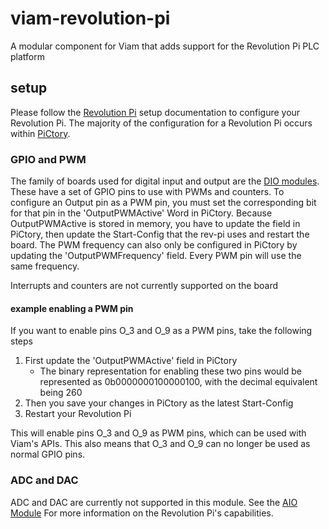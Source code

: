 # viam-revolution-pi
A modular component for Viam that adds support for the Revolution Pi PLC platform

## setup

Please follow the [Revolution Pi](https://revolutionpi.com/en/tutorials/quick-start-guide) setup documentation to configure your Revolution Pi. The majority of the configuration for a Revolution Pi occurs within [PiCtory](https://revolutionpi.com/en/tutorials/what-is-pictory).

### GPIO and PWM

The family of boards used for digital input and output are the [DIO modules](https://revolutionpi.com/en/tutorials/overview-revpi-io-modules). These have a set of GPIO pins to use with PWMs and counters. To configure an Output pin as a PWM pin, you must set the corresponding bit for that pin in the 'OutputPWMActive' Word in PiCtory. Because OutputPWMActive is stored in memory, you have to update the field in PiCtory, then update the Start-Config that the rev-pi uses and restart the board. The PWM frequency can also only be configured in PiCtory by updating the 'OutputPWMFrequency' field. Every PWM pin will use the same frequency.

Interrupts and counters are not currently supported on the board

#### example enabling a PWM pin

If you want to enable pins O_3 and O_9 as a PWM pins, take the following steps

 1. First update the 'OutputPWMActive' field in PiCtory
    - The binary representation for enabling these two pins would be represented as 0b0000000100000100, with the decimal equivalent being 260
 2. Then you save your changes in PiCtory as the latest Start-Config
 3. Restart your Revolution Pi

This will enable pins O_3 and O_9 as PWM pins, which can be used with Viam's APIs. This also means that O_3 and O_9 can no longer be used as normal GPIO pins.

### ADC and DAC

ADC and DAC are currently not supported in this module. See the [AIO Module](https://revolutionpi.com/en/tutorials/overview-aio) For more information on the Revolution Pi's capabilities.
